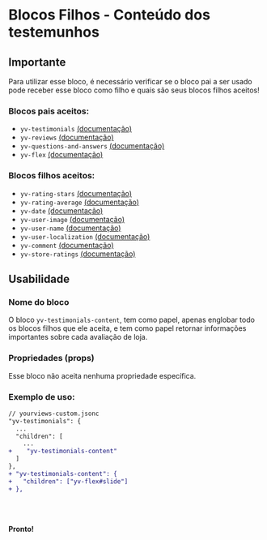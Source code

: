 # Blocos Filhos - Conteúdo dos testemunhos

## Importante

Para utilizar esse bloco, é necessário verificar se o bloco pai a ser usado pode receber esse bloco como filho e quais são seus blocos filhos aceitos!

### Blocos pais aceitos:

 - `yv-testimonials` [(documentação)](https://github.com/yourviewsbyhiplatform/documentacoes/blob/master/Instala%C3%A7%C3%A3o%20personaliz%C3%A1vel%20-%20Bloco%20dos%20testemunhos.md)
 - `yv-reviews` [(documentação)](#)
 - `yv-questions-and-answers` [(documentação)](#)
 - `yv-flex` [(documentação)](#)

### Blocos filhos aceitos:

 - `yv-rating-stars` [(documentação)](#)
 - `yv-rating-average` [(documentação)](#)
 - `yv-date` [(documentação)](#)
 - `yv-user-image` [(documentação)](#)
 - `yv-user-name` [(documentação)](#)
 - `yv-user-localization` [(documentação)](#)
 - `yv-comment` [(documentação)](#)
 - `yv-store-ratings` [(documentação)](#)
 
 
## Usabilidade

### Nome do bloco

O bloco `yv-testimonials-content`, tem como papel, apenas englobar todo os blocos filhos que ele aceita, e tem como papel retornar informações importantes sobre cada avaliação de loja.

### Propriedades (props)

Esse bloco não aceita nenhuma propriedade específica.

### Exemplo de uso:

```diff
// yourviews-custom.jsonc
"yv-testimonials": {
  ...
  "children": [
    ...
+    "yv-testimonials-content"
  ]
},
+ "yv-testimonials-content": {
+   "children": ["yv-flex#slide"]
+ },
```

<br>
<br>

**Pronto!**

<!--stackedit_data:
eyJoaXN0b3J5IjpbLTk2OTk4OTU4NV19
-->